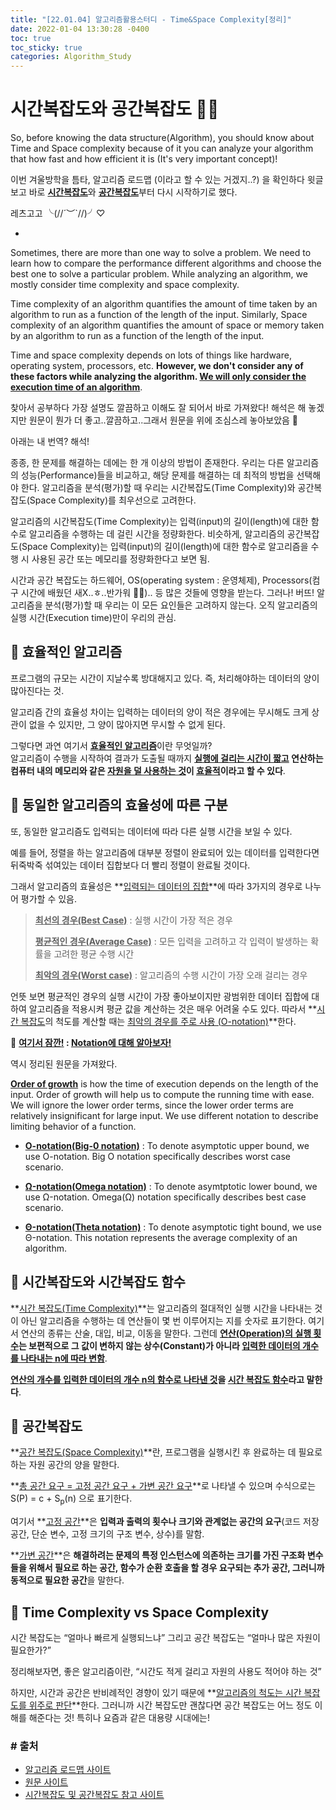 ```yaml
---
title: "[22.01.04] 알고리즘활용스터디 - Time&Space Complexity[정리]"
date: 2022-01-04 13:30:28 -0400
toc: true
toc_sticky: true
categories: Algorithm_Study
---
```




# 시간복잡도와 공간복잡도 ✍🏻

<div class="notice--primary" markdown="1">
So, before knowing the data structure(Algorithm), you should know about Time and Space complexity because of it you can analyze your algorithm that how fast and how efficient it is (It's very important concept)!
</div>

이번 겨울방학을 틈타, 알고리즘 로드맵 (이라고 할 수 있는 거겠지..?) 을 확인하다 윗글 보고 바로 <u>**시간복잡도**</u>와 <u>**공간복잡도**</u>부터 다시 시작하기로 했다.   

레츠고고 ╰(//´︶`//)╯♡

-

<div class="notice--primary" markdown="1">
Sometimes, there are more than one way to solve a problem. We need to learn how to compare the performance different algorithms and choose the best one to solve a particular problem. While analyzing an algorithm, we mostly consider time complexity and space complexity.    

Time complexity of an algorithm quantifies the amount of time taken by an algorithm to run as a function of the length of the input. Similarly, Space complexity of an algorithm quantifies the amount of space or memory taken by an algorithm to run as a function of the length of the input.    

Time and space complexity depends on lots of things like hardware, operating system, processors, etc. <strong>However, we don't consider any of these factors while analyzing the algorithm. <u>We will only consider the execution time of an algorithm</u></strong>.
</div>


찾아서 공부하다 가장 설명도 깔끔하고 이해도 잘 되어서 바로 가져왔다! 해석은 해 놓겠지만 원문이 뭔가 더 좋고..깔끔하고..그래서 원문을 위에 조심스레 놓아보았음 👀   

아래는 내 번역? 해석!    

<div class="notice--primary" markdown="1">
종종, 한 문제를 해결하는 데에는 한 개 이상의 방법이 존재한다. 우리는 다른 알고리즘의 성능(Performance)들을 비교하고, 해당 문제를 해결하는 데 최적의 방법을 선택해야 한다. 알고리즘을 분석(평가)할 때 우리는 시간복잡도(Time Complexity)와 공간복잡도(Space Complexity)를 최우선으로 고려한다.      

알고리즘의 시간복잡도(Time Complexity)는 입력(input)의 길이(length)에 대한 함수로 알고리즘을 수행하는 데 걸린 시간을 정량화한다. 비슷하게, 알고리즘의 공간복잡도(Space Complexity)는 입력(input)의 길이(length)에 대한 함수로 알고리즘을 수행 시 사용된 공간 또는 메모리를 정량화한다고 보면 됨.     

시간과 공간 복잡도는 하드웨어, OS(operating system : 운영체제), Processors(컴구 시간에 배웠던 새X..ㅎ..반가워 😶‍🌫️).. 등 많은 것들에 영향을 받는다. 그러나! 버뜨! 알고리즘을 분석(평가)할 때 우리는 이 모든 요인들은 고려하지 않는다. 오직 알고리즘의 실행 시간(Execution time)만이 우리의 관심.
</div>

## 📌 효율적인 알고리즘

프로그램의 규모는 시간이 지날수록 방대해지고 있다. 즉, 처리해야하는 데이터의 양이 많아진다는 것.

알고리즘 간의 효율성 차이는 입력하는 데이터의 양이 적은 경우에는 무시해도 크게 상관이 없을 수 있지만, 그 양이 많아지면 무시할 수 없게 된다.

그렇다면 과연 여기서 <u>**효율적인 알고리즘**</u>이란 무엇일까?     
알고리즘이 수행을 시작하여 결과가 도출될 때까지 <u>**실행에 걸리는 시간이 짧고</u> 연산하는 컴퓨터 내의 메모리와 같은 <u>자원을 덜 사용하는 것</u>이 <u>효율적</u>이라고 할 수 있다**.

## 📌 동일한 알고리즘의 효율성에 따른 구분 

또, 동일한 알고리즘도 입력되는 데이터에 따라 다른 실행 시간을 보일 수 있다.

예를 들어, 정렬을 하는 알고리즘에 대부분 정렬이 완료되어 있는 데이터를 입력한다면 뒤죽박죽 섞여있는 데이터 집합보다 더 빨리 정렬이 완료될 것이다.

그래서 알고리즘의 효율성은 **<u>입력되는 데이터의 집합</u>**에 따라 3가지의 경우로 나누어 평가할 수 있음.

> **<u>최선의 경우(Best Case)</u>** : 실행 시간이 가장 적은 경우   
> 
> **<u>평균적인 경우(Average Case)</u>** : 모든 입력을 고려하고 각 입력이 발생하는 확률을 고려한 평균 수행 시간  
> 
> **<u>최악의 경우(Worst case)</u>** : 알고리즘의 수행 시간이 가장 오래 걸리는 경우


언뜻 보면 평균적인 경우의 실행 시간이 가장 좋아보이지만 광범위한 데이터 집합에 대하여 알고리즘을 적용시켜 평균 값을 계산하는 것은 매우 어려울 수도 있다. 따라서 **<u>시간 복잡도</u>의 척도를 계산할 때는 <u>최악의 경우를 주로 사용 (O-notation)</u>**한다.    


<div class="notice--primary" markdown="1">
🌝 <strong><u>여기서 잠깐!</u> : <u>Notation에 대해 알아보자!</u></strong>   

역시 정리된 원문을 가져왔다.    

<strong><u>Order of growth</u></strong> is how the time of execution depends on the length of the input. Order of growth will help us to compute the running time with ease. We will ignore the lower order terms, since the lower order terms are relatively insignificant for large input. We use different notation to describe limiting behavior of a function.

- <strong><u>O-notation(Big-0 notation)</u></strong> :
To denote asymptotic upper bound, we use O-notation. Big O notation specifically describes worst case scenario.   

- <strong><u>Ω-notation(Omega notation)</u></strong> :
To denote asymtptotic lower bound, we use Ω-notation. Omega(Ω) notation specifically describes best case scenario.   

- <strong><u>Θ-notation(Theta notation)</u></strong> :
To denote asymptotic tight bound, we use Θ-notation. This notation represents the average complexity of an algorithm. 
</div>


## 📌 시간복잡도와 시간복잡도 함수

**<u>시간 복잡도(Time Complexity)</u>**는 알고리즘의 절대적인 실행 시간을 나타내는 것이 아닌 알고리즘을 수행하는 데 연산들이 몇 번 이루어지는 지를 숫자로 표기한다. 여기서 연산의 종류는 산술, 대입, 비교, 이동을 말한다. 그런데 **<u>연산(Operation)의 실행 횟수</u>는 보편적으로 그 값이 변하지 않는 상수(Constant)가 아니라 <u>입력한 데이터의 개수를 나타내는 n에 따라 변함</u>**.   

**<u>연산의 개수를 입력한 데이터의 개수 n의 함수로 나타낸 것</u>을 <u>시간 복잡도 함수</u>라고 말한다**.

##  📌 공간복잡도

**<u>공간 복잡도(Space Complexity)</u>**란, 프로그램을 실행시킨 후 완료하는 데 필요로 하는 자원 공간의 양을 말한다.

**<u>총 공간 요구 = 고정 공간 요구 + 가변 공간 요구</u>**로 나타낼 수 있으며 수식으로는 S(P) = c + S<sub>p</sub>(n) 으로 표기한다.

여기서 **<u>고정 공간</u>**은 **입력과 출력의 횟수나 크기와 관계없는 공간의 요구**(코드 저장 공간, 단순 변수, 고정 크기의 구조 변수, 상수)를 말함.

**<u>가변 공간</u>**은 **해결하려는 문제의 특정 인스턴스에 의존하는 크기를 가진 구조화 변수들을 위해서 필요로 하는 공간, 함수가 순환 호출을 할 경우 요구되는 추가 공간, 그러니까 동적으로 필요한 공간**을 말한다.

## 📌 Time Complexity vs Space Complexity

시간 복잡도는 “얼마나 빠르게 실행되느냐” 그리고 공간 복잡도는 “얼마나 많은 자원이 필요한가?” 

정리해보자면, 좋은 알고리즘이란, “시간도 적게 걸리고 자원의 사용도 적어야 하는 것”

하지만, 시간과 공간은 반비례적인 경향이 있기 때문에 **<u>알고리즘의 척도는 시간 복잡도를 위주로 판단</u>**한다.
그러니까 시간 복잡도만 괜찮다면 공간 복잡도는 어느 정도 이해를 해준다는 것! 특히나 요즘과 같은 대용량 시대에는!
	
	
###  # 출처	
* [알고리즘 로드맵 사이트](https://dev.to/suchitra_13/complete-roadmap-to-learn-data-structure-and-algorithms-1pka)
* [원문 사이트](https://www.hackerearth.com/practice/basic-programming/complexity-analysis/time-and-space-complexity/tutorial/)     
* [시간복잡도 및 공간복잡도 참고 사이트](https://madplay.github.io/post/time-complexity-space-complexity)
